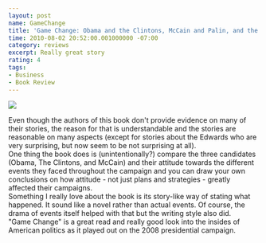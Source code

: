 ```yaml
---
layout: post
name: GameChange
title: 'Game Change: Obama and the Clintons, McCain and Palin, and the Race of a Lifetime'
time: 2010-08-02 20:52:00.001000000 -07:00
category: reviews
excerpt: Really great story
rating: 4
tags:
- Business
- Book Review
---
```

<img class="imageOnRight" src="{{ site.reviewsImagesFolder }}{{ page.name }}/GameChangeCover.jpg">

<div class="stars" title="{{ page.rating }} Stars" data-percent="{{ page.rating }}"></div>

Even though the authors of this book don't provide evidence on many of their stories, the reason for that is understandable and the stories are reasonable on many aspects (except for stories about the Edwards who are very surprising, but now seem to be not surprising at all).  
One thing the book does is (unintentionally?) compare the three candidates (Obama, The Clintons, and McCain) and their attitude towards the different events they faced throughout the campaign and you can draw your own conclusions on how attitude - not just plans and strategies - greatly affected their campaigns.  
Something I really love about the book is its story-like way of stating what happened. It sound like a novel rather than actual events. Of course, the drama of events itself helped with that but the writing style also did.  
"Game Change" is a great read and really good look into the insides of American politics as it played out on the 2008 presidential campaign.  